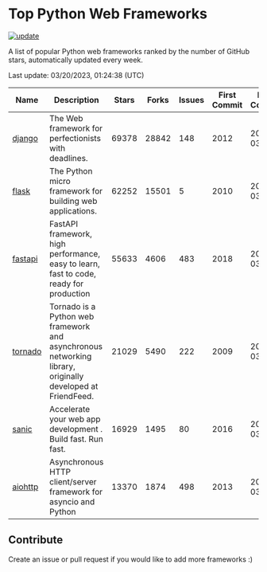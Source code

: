 # Top Python Web Frameworks

[![update](https://github.com/sunnysid3up/python-web-frameworks/actions/workflows/update.yml/badge.svg)](https://github.com/sunnysid3up/python-web-frameworks/actions/workflows/update.yml)

A list of popular Python web frameworks ranked by the number of GitHub stars, automatically updated every week.

Last update: 03/20/2023, 01:24:38 (UTC)

| Name          | Description          | Stars                     | Forks          | Issues               | First Commit        | Last Commit         |
|---------------|----------------------|---------------------------|----------------|----------------------|---------------------|---------------------|
| [django](https://github.com/django/django) | The Web framework for perfectionists with deadlines. | 69378 | 28842 | 148 | 2012 | 2023-03-20 |
| [flask](https://github.com/pallets/flask) | The Python micro framework for building web applications. | 62252 | 15501 | 5 | 2010 | 2023-03-20 |
| [fastapi](https://github.com/tiangolo/fastapi) | FastAPI framework, high performance, easy to learn, fast to code, ready for production | 55633 | 4606 | 483 | 2018 | 2023-03-20 |
| [tornado](https://github.com/tornadoweb/tornado) | Tornado is a Python web framework and asynchronous networking library, originally developed at FriendFeed. | 21029 | 5490 | 222 | 2009 | 2023-03-19 |
| [sanic](https://github.com/sanic-org/sanic) |  Accelerate your web app development . Build fast. Run fast. | 16929 | 1495 | 80 | 2016 | 2023-03-19 |
| [aiohttp](https://github.com/aio-libs/aiohttp) | Asynchronous HTTP client/server framework for asyncio and Python | 13370 | 1874 | 498 | 2013 | 2023-03-19 |

## Contribute 

Create an issue or pull request if you would like to add more frameworks :)